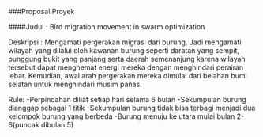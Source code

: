 ###Proposal Proyek

####Judul : Bird migration movement in swarm optimization

Deskripsi :
Mengamati pergerakan migrasi dari burung. Jadi mengamati
wilayah yang dilalui oleh kawanan burung seperti daratan yang sempit,
punggung bukit yang panjang serta daerah semenanjung karena wilayah
tersebut dapat menghemat energi mereka dengan menghindari perairan
lebar. Kemudian, awal arah pergerakan mereka dimulai dari belahan bumi
selatan untuk menghindari musim panas.


Rule: 
-Perpindahan diliat setiap hari selama 6 bulan 
-Sekumpulan burung dianggap sebagai 1 titik 
-Sekumpulan burung tidak bisa terbagi menjadi dua kelompok burung yang berbeda
-Burung menuju ke utara mulai bulan 2-6(puncak dibulan 5)  
